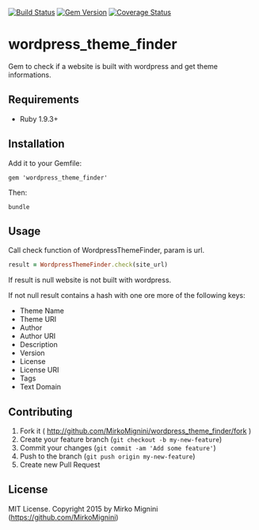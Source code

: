 [![Build Status](https://travis-ci.org/MirkoMignini/wordpress_theme_finder.png?branch=master)](https://travis-ci.org/MirkoMignini/wordpress_theme_finder)
[![Gem Version](https://badge.fury.io/rb/wordpress_theme_finder.svg)](https://badge.fury.io/rb/wordpress_theme_finder)
[![Coverage Status](https://coveralls.io/repos/MirkoMignini/wordpress_theme_finder/badge.svg?branch=master&service=github)](https://coveralls.io/github/MirkoMignini/wordpress_theme_finder?branch=master)

wordpress_theme_finder
===================

Gem to check if a website is built with wordpress and get theme informations.

## Requirements

* Ruby 1.9.3+

## Installation

Add it to your Gemfile:

`gem 'wordpress_theme_finder'`

Then:

`bundle`

## Usage

Call check function of WordpressThemeFinder, param is url.

```ruby
result = WordpressThemeFinder.check(site_url)
```

If result is null website is not built with wordpress.

If not null result contains a hash with one ore more of the following keys:
* Theme Name
* Theme URI
* Author
* Author URI
* Description
* Version
* License
* License URI
* Tags
* Text Domain

## Contributing

1. Fork it ( http://github.com/MirkoMignini/wordpress_theme_finder/fork )
2. Create your feature branch (`git checkout -b my-new-feature`)
3. Commit your changes (`git commit -am 'Add some feature'`)
4. Push to the branch (`git push origin my-new-feature`)
5. Create new Pull Request

## License

MIT License. Copyright 2015 by Mirko Mignini (https://github.com/MirkoMignini)
